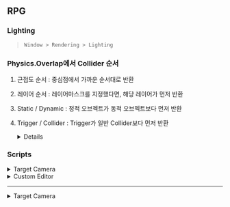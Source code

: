 ## RPG
### Lighting
> `Window > Rendering > Lighting`

### Physics.Overlap에서 Collider 순서
1. 근접도 순서 : 중심점에서 가까운 순서대로 반환
2. 레이어 순서 : 레이어마스크를 지정했다면, 해당 레이어가 먼저 반환
3. Static / Dynamic : 정적 오브젝트가 동적 오브젝트보다 먼저 반환
4. Trigger / Collider : Trigger가 일반 Collider보다 먼저 반환
    <details>
    <summary>Details</summary>
    
    > 유니티의 Physics.OverlapSphere 함수에서 반환되는 Collider 인덱스 순서에 대해 자세히 살펴보겠습니다.
    > 
    > **Physics.OverlapSphere에서 Collider 인덱스 순서**
    > 1. 근접도 순서: Physics.OverlapSphere 함수는 중심점에서 가까운 순서대로 Collider 객체를 반환합니다. 즉, 중심점에 가장 가까운 Collider가 첫 번째 인덱스에 위치합니다.
    > 
    > 2. 레이어 순서: 만약 레이어 마스크를 지정했다면, 해당 레이어의 Collider가 먼저 반환됩니다. 레이어 마스크에 포함된 Collider가 먼저 나오고, 그 다음 레이어 마스크에 포함되지 않은 Collider가 반환됩니다.
    > 
    > 3. Static vs Dynamic: 정적 오브젝트(Static)의 Collider가 동적 오브젝트(Dynamic)의 Collider보다 먼저 반환됩니다. 이는 정적 오브젝트가 동적 오브젝트보다 처리 속도가 빠르기 때문입니다.
    > 
    > 4. Trigger vs Collider: Trigger 모드의 Collider가 일반 Collider보다 먼저 반환됩니다. Trigger는 물리적인 충돌이 아닌 센서 역할을 하기 때문에 처리 속도가 빠릅니다.
    > 
    > 따라서 Physics.OverlapSphere 함수를 사용할 때는 이러한 인덱스 순서를 고려해야 합니다. 예를 들어, 특정 레이어의 Collider만 검출하고 싶다면 레이어 마스크를 사용하는 것이 좋습니다.
    > 
    > 또한 성능 최적화를 위해서는 Sphere Collider를 사용하는 것이 가장 좋습니다. Collider 종류에 따른 처리 속도 차이를 고려해야 합니다.
    </details>

### Scripts
<details>
<summary>Target Camera</summary>

```C#
using UnityEngine;

namespace MyRPG.Cameras
{
    public class TopDownCam : MonoBehaviour
    {
        #region Variables
        public float height = 5f;
        public float distance = 10f;
        public float angle = 45f;
        public float lookAtHeight = 2f;
        public float smoothSpeed = 0.5f;

        Vector3 refVelocity;// = Vector3.zero; // 래퍼런스 밸로시티
        public Transform target = null;
        #endregion

        private void LateUpdate()
        {
            HandleCamera();
        }

        public void HandleCamera()
        {
            if (!target) return;

            Vector3 worldPos = (Vector3.forward * -distance) + (Vector3.up * height);
            //Debug.DrawLine(target.position, worldPos, Color.red);

            Vector3 rotVec = Quaternion.AngleAxis(angle, Vector3.up) * worldPos;
            //Debug.DrawLine(target.position, rotVec, Color.green);

            Vector3 targetPos = target.position;
            targetPos.y += lookAtHeight;

            Vector3 camPos = targetPos + rotVec;
            //Debug.DrawLine(target.position, camPos, Color.blue);

            transform.position = Vector3.SmoothDamp(transform.position, camPos, ref refVelocity, smoothSpeed);

            transform.LookAt(target.position);
        }
    }

}
```
</details>
<details>
<summary>Custom Editor</summary>

```C#
using UnityEditor;
using UnityEngine;

namespace MyRPG.Cameras
{
    [CustomEditor(typeof(TopDownCam))]
    public class TopDowCamEditor : Editor
    {
        #region Variables
        private TopDownCam targetCam;
        #endregion

        public override void OnInspectorGUI()
        {
            targetCam = (TopDownCam)target;
            base.OnInspectorGUI();
        }

        private void OnSceneGUI()
        {
            if (!targetCam || !targetCam.target)
                return;

            Transform camTarget = targetCam.target;
            Vector3 targetPos = camTarget.position;
            targetPos.y += targetCam.lookAtHeight;

            // Draw distance circle
            Handles.color = new Color(1f, 0f, 0f, 0.15f);
            Handles.DrawSolidDisc(targetPos, Vector3.up, targetCam.distance);

            Handles.color = new Color(0f, 1f, 0f, 0.75f);
            Handles.DrawWireDisc(targetPos, Vector3.up, targetCam.distance);

            // Create slider handles to adjust camera properties
            Handles.color = new Color(1f, 0f, 0f, 0.5f);
            targetCam.distance = Handles.ScaleSlider(targetCam.distance, targetPos, -camTarget.forward, 
                Quaternion.identity, targetCam.distance, 0.1f);
            targetCam.distance = Mathf.Clamp(targetCam.distance, 2f, float.MaxValue);

            Handles.color = new Color(0f, 0f, 1f, 0.5f);
            targetCam.height = Handles.ScaleSlider(targetCam.height, targetPos, camTarget.up,
                Quaternion.identity, targetCam.height, 0.1f);
            targetCam.height = Mathf.Clamp(targetCam.height, 0.5f, float.MaxValue);

            // Create Lables
            GUIStyle labelStyle = new GUIStyle();
            labelStyle.fontSize = 15;
            labelStyle.normal.textColor = Color.white;
            labelStyle.alignment = TextAnchor.UpperCenter;

            Handles.Label(targetPos + (-camTarget.forward * targetCam.distance), "Distance", labelStyle);

            labelStyle.alignment = TextAnchor.MiddleRight;
            Handles.Label(targetPos + (-camTarget.forward * targetCam.distance), "Height", labelStyle);

            targetCam.HandleCamera();
        }
    }
}
```
</details>






---
<details>
<summary>Target Camera</summary>

```C#
```
</details>
